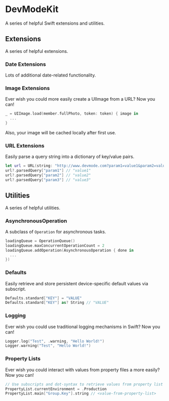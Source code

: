 # DevModeKit
A series of helpful Swift extensions and utilities.

## Extensions
A series of helpful extensions.

### Date Extensions
Lots of additional date-related functionality.

### Image Extensions
Ever wish you could more easily create a UIImage from a URL?  Now you can!
```swift
_ = UIImage.load(member.fullPhoto, token: token) { image in
  ...
}
```
Also, your image will be cached locally after first use.
### URL Extensions
Easily parse a query string into a dictionary of key/value pairs.
```swift
let url = URL(string: "http://www.devmode.com?param1=value1&param2=value2&param3=value3")
url?.parsedQuery["param1"] // "value1"
url?.parsedQuery["param2"] // "value2"
url?.parsedQuery["param3"] // "value3"
```

## Utilities
A series of helpful utilities.

### AsynchronousOperation
A subclass of `Operation` for asynchronous tasks.
```swift
loadingQueue = OperationQueue()
loadingQueue.maxConcurrentOperationCount = 2
loadingQueue.addOperation(AsynchronousOperation { done in
  ...
})
```
### Defaults
Easily retrieve and store persistent device-specific default values via subscript.
```swift
Defaults.standard["KEY"] = "VALUE"
Defaults.standard["KEY"] as? String // "VALUE"
```
### Logging
Ever wish you could use traditional logging mechanisms in Swift?  Now you can!
```swift
Logger.log("Test", .warning, "Hello World!")
Logger.warning("Test", "Hello World!")
```
### Property Lists
Ever wish you could interact with values from property files a more easily?  Now you can!  
```swift
// Use subscripts and dot-syntax to retrieve values from property list files.
PropertyList.currentEnvironment = .Production
PropertyList.main["Group.Key"].string // <value-from-property-list>
```
